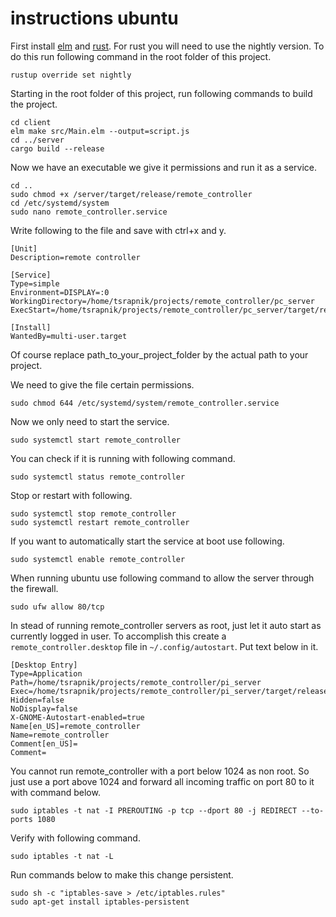 # instructions ubuntu

First install [elm](https://guide.elm-lang.org/install/elm.html) and [rust](https://www.rust-lang.org/tools/install). For rust you will need to use the nightly version. To do this run following command in the root folder of this project.

```
rustup override set nightly
```

Starting in the root folder of this project, run following commands to build the project.

```
cd client
elm make src/Main.elm --output=script.js
cd ../server
cargo build --release
```

Now we have an executable we give it permissions and run it as a service.

```
cd ..
sudo chmod +x /server/target/release/remote_controller
cd /etc/systemd/system
sudo nano remote_controller.service
```

Write following to the file and save with ctrl+x and y.

```
[Unit]
Description=remote controller

[Service]
Type=simple
Environment=DISPLAY=:0
WorkingDirectory=/home/tsrapnik/projects/remote_controller/pc_server
ExecStart=/home/tsrapnik/projects/remote_controller/pc_server/target/release/remote_controller

[Install]
WantedBy=multi-user.target
```

Of course replace path_to_your_project_folder by the actual path to your project.

We need to give the file certain permissions.

```
sudo chmod 644 /etc/systemd/system/remote_controller.service
```

Now we only need to start the service.

```
sudo systemctl start remote_controller
```

You can check if it is running with following command.

```
sudo systemctl status remote_controller
```

Stop or restart with following.

```
sudo systemctl stop remote_controller
sudo systemctl restart remote_controller
```

If you want to automatically start the service at boot use following.

```
sudo systemctl enable remote_controller
```

When running ubuntu use following command to allow the server through the firewall.

```
sudo ufw allow 80/tcp
```

In stead of running remote_controller servers as root, just let it auto start as currently logged in user. To accomplish this create a `remote_controller.desktop` file in `~/.config/autostart`. Put text below in it.

```
[Desktop Entry]
Type=Application
Path=/home/tsrapnik/projects/remote_controller/pi_server
Exec=/home/tsrapnik/projects/remote_controller/pi_server/target/release/remote_controller
Hidden=false
NoDisplay=false
X-GNOME-Autostart-enabled=true
Name[en_US]=remote_controller
Name=remote_controller
Comment[en_US]=
Comment=
```

You cannot run remote_controller with a port below 1024 as non root. So just use a port above 1024 and forward all incoming traffic on port 80 to it with command below.

```
sudo iptables -t nat -I PREROUTING -p tcp --dport 80 -j REDIRECT --to-ports 1080
```

Verify with following command.

```
sudo iptables -t nat -L
```

Run commands below to make this change persistent.

```
sudo sh -c "iptables-save > /etc/iptables.rules"
sudo apt-get install iptables-persistent
```
